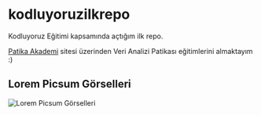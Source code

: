 # kodluyoruzilkrepo

Kodluyoruz Eğitimi kapsamında açtığım ilk repo.

[Patika Akademi](https://academy.patika.dev/) sitesi üzerinden Veri Analizi Patikası eğitimlerini almaktayım :)


## Lorem Picsum Görselleri

![Lorem Picsum Görselleri](https://picsum.photos/id/1/200/300)